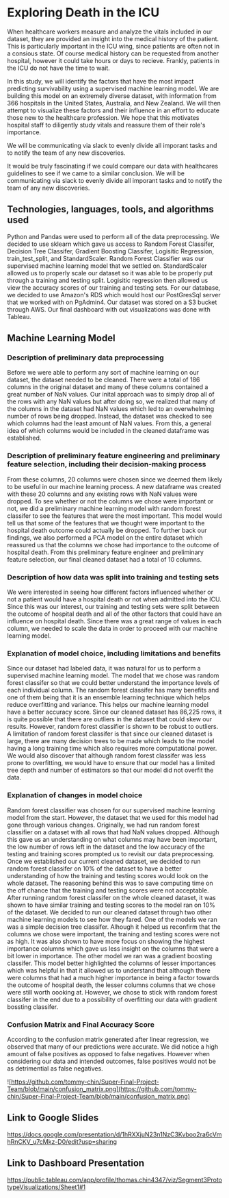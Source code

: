 # Exploring Death in the ICU
 
When healthcare workers measure and analyze the vitals included in our dataset, they are provided an insight into the medical history of the patient. This is particularly important in the ICU wing, since patients are often not in a consious state. Of course medical history can be requested from another hospital, however it could take hours or days to recieve. Frankly, patients in the ICU do not have the time to wait.

In this study, we will identify the factors that have the most impact predicting survivability using a supervised machine learning model. We are building this model on an extremely diverse dataset, with information from 366 hospitals in the United States, Australia, and New Zealand. We will then attempt to visualize these factors and their influence in an effort to educate those new to the healthcare profession. We hope that this motivates hospital staff to diligently study vitals and reassure them of their role's importance.

We will be communicating via slack to evenly divide all imporant tasks and to notify the team of any new discoveries.


It would be truly fascinating if we could compare our data with healthcares guidelines to see if we came to a similar conclusion. We will be communicating via slack to evenly divide all imporant tasks and to notify the team of any new discoveries. 
## Technologies, languages, tools, and algorithms used
Python and Pandas were used to perform all of the data preprocessing. We decided to use sklearn which gave us access to Random Forest Classifer, Decision Tree Classifer, Gradient Boosting Classifer, Logisitic Regression, train_test_split, and StandardScaler. Random Forest Classifier was our supervised machine learning model that we settled on. StandardScaler allowed us to properly scale our dataset so it was able to be properly put through a training and testing split. Logisitic regression then allowed us view the accuracy scores of our training and testing sets. For our database, we decided to use Amazon's RDS which would host our PostGresSql server that we worked with on PgAdmin4. Our dataset was stored on a S3 bucket through AWS. Our final dashboard with out visualizations was done with Tableau. 

## Machine Learning Model
### Description of preliminary data preprocessing 
Before we were able to perform any sort of machine learning on our dataset, the dataset needed to be cleaned. There were a total of 186 columns in the original dataset and many of these columns contained a great number of NaN values. Our inital approach was to simply drop all of the rows with any NaN values but after doing so, we realized that many of the columns in the dataset had NaN values which led to an overwhelming number of rows being dropped. Instead, the dataset was checked to see which columns had the least amount of NaN values. From this, a general idea of which columns would be included in the cleaned dataframe was established. 
### Description of preliminary feature engineering and preliminary feature selection, including their decision-making process
From these columns, 20 columns were chosen since we deemed them likely to be useful in our machine learning process. A new dataframe was created with these 20 columns and any existing rows with NaN values were dropped. To see whether or not the columns we chose were important or not, we did a preliminary machine learning model with random forest classifer to see the features that were the most important. This model would tell us that some of the features that we thought were important to the hospital death outcome could actually be dropped. To further back our findings, we also performed a PCA model on the entire dataset which reassured us that the columns we chose had importance to the outcome of hospital death. From this preliminary feature engineer and preliminary feature selection, our final cleaned dataset had a total of 10 columns. 
### Description of how data was split into training and testing sets 
We were interested in seeing how different factors influenced whether or not a patient would have a hospital death or not when admitted into the ICU. Since this was our interest, our training and testing sets were split between the outcome of hospital death and all of the other factors that could have an influence on hospital death. Since there was a great range of values in each column, we needed to scale the data in order to proceed with our machine learning model. 
### Explanation of model choice, including limitations and benefits
Since our dataset had labeled data, it was natural for us to perform a supervised machine learning model. The model that we chose was random forest classifer so that we could better understand the importance levels of each individual column. The random forest classifer has many benefits and one of them being that it is an ensemble learning technique which helps reduce overfitting and variance. This helps our machine learning model have a better accuracy score. Since our cleaned dataset has 86,225 rows, it is quite possible that there are outliers in the dataset that could skew our results. However, random forest classifier is shown to be robust to outliers. A limitation of random forest classifer is that since our cleaned dataset is large, there are many decision trees to be made which leads to the model having a long training time which also requires more computational power. We would also discover that although random forest classifer was less prone to overfitting, we would have to ensure that our model has a limited tree depth and number of estimators so that our model did not overfit the data.
### Explanation of changes in model choice
Random forest classifier was chosen for our supervised machine learning model from the start. However, the dataset that we used for this model had gone through various changes. Originally, we had run random forest classifier on a dataset with all rows that had NaN values dropped. Although this gave us an understanding on what columns may have been important, the low number of rows left in the dataset and the low accuracy of the testing and training scores prompted us to revisit our data preprocessing. Once we established our current cleaned dataset, we decided to run random forest classifer on 10% of the dataset to have a better understanding of how the training and testing scores would look on the whole dataset. The reasoning behind this was to save computing time on the off chance that the training and testing scores were not acceptable. After running random forest classifer on the whole cleaned dataset, it was shown to have similar training and testing scores to the model ran on 10% of the dataset. We decided to run our cleaned dataset through two other machine learning models to see how they fared. One of the models we ran was a simple decision tree classifer. Alhough it helped us reconfirm that the columns we chose were important, the training and testing scores were not as high. It was also shown to have more focus on showing the highest importance columns which gave us less insight on the columns that were a bit lower in importance. The other model we ran was a gradient boosting classifer. This model better highlighted the columns of lesser importances which was helpful in that it allowed us to understand that although there were columns that had a much higher importance in being a factor towards the outcome of hospital death, the lesser columns columns that we chose were still worth oooking at. However, we chose to stick with random forest classifer in the end due to a possibility of overfitting our data with gradient bossting classifer.
### Confusion Matrix and Final Accuracy Score
According to the confusion matrix generated after linear regression, we observed that many of our predictions were accurate. We did notice a high amount of false positives as opposed to false negatives. However when considering our data and intended outcomes, false positives would not be as detrimential as false negatives. 

![https://github.com/tommy-chin/Super-Final-Project-Team/blob/main/confusion_matrix.png](https://github.com/tommy-chin/Super-Final-Project-Team/blob/main/confusion_matrix.png)
## Link to Google Slides
https://docs.google.com/presentation/d/1hRXXjuN23n1NzC3Kvboo2ra6cVmhRnCKV_u7cMkz-D0/edit?usp=sharing
## Link to Dashboard Presentation
https://public.tableau.com/app/profile/thomas.chin4347/viz/Segment3PrototypeVisualizations/Sheet1#1


